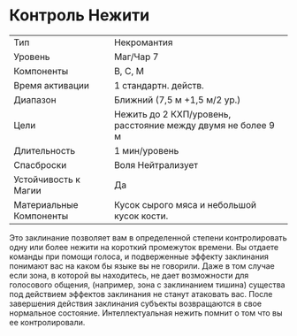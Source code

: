 
# Контроль Нежити

| | |
|---|---|
|Тип|Некромантия|
|Уровень| Маг/Чар 7|
|Компоненты| В, С, М|
|Время активации| 1 стандартн. действ.|
|Диапазон| Ближний (7,5 м +1,5 м/2 ур.)|
|Цели| Нежить до 2 КХП/уровень, расстояние между двумя не более 9 м|
|Длительность| 1 мин/уровень|
|Спасброски| Воля Нейтрализует|
|Устойчивость к Магии| Да|
|Материальные Компоненты| Кусок сырого мяса и небольшой кусок кости.|

Это заклинание позволяет вам в определенной степени контролировать одну
или более нежити на короткий промежуток времени. Вы отдаете команды
при помощи голоса, и подверженные
эффекту заклинания понимают вас на
каком бы языке вы не говорили. Даже
в том случае если зона, в которой вы
находитесь, не дает возможности для
голосового общения, (например, зона
с заклинанием тишина) существа под
действием эффектов заклинания не станут атаковать вас. После завершения
действия заклинания субъекты возвращаются в свое нормальное состояние.
Интеллектуальная нежить помнит о
том что вы ее контролировали.
